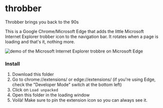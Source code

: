 # throbber
Throbber brings you back to the 90s

This is a Google Chrome/Microsoft Edge that adds the little Microsoft Internet Explorer trobber icon to the navigation bar. It rotates when a page is loading and that's it, nothing more.

![demo of the Microsoft Internet Explorer trobbre on Microsoft Edge](https://stephanerangaya-github.s3.amazonaws.com/Screen+Recording+2021-02-24+at+23.46.18.gif)

### Install

1. Download this folder
2. Go to chrome://extensions/ or edge://extensions/ (if you're using Edge, check the "Developer Mode" switch at the bottom left)
3. Click on `Load unpacked` 
4. Open this folder in the loading window
5. Voilà! Make sure to pin the extension icon so you can always see it.
